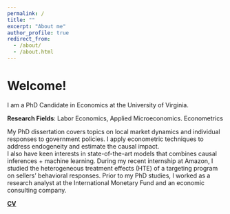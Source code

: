 ```yaml
---
permalink: /
title: ""
excerpt: "About me"
author_profile: true
redirect_from: 
  - /about/
  - /about.html
---
```


Welcome!
======

I am a PhD Candidate in Economics at the University of Virginia.

**Research Fields**: Labor Economics, Applied Microeconomics. Econometrics

My PhD dissertation covers topics on local market dynamics and individual responses to government policies. I apply econometric techniques to address endogeneity and estimate the causal impact.  
I also have keen interests in state-of-the-art models that combines causal inferences + machine learning. During my recent internship at Amazon, I studied the heterogeneous treatment effects (HTE) of a targeting program on sellers’ behavioral responses. 
Prior to my PhD studies, I worked as a research analyst at the International Monetary Fund and an economic consulting company. 

[**CV**](../files/CV_Lichen.pdf)